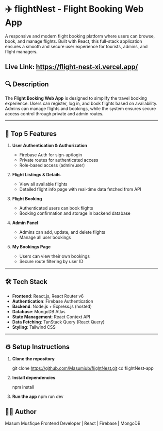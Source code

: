 # ✈️ flightNest - Flight Booking Web App

A responsive and modern flight booking platform where users can browse, book, and manage flights. Built with React, this full-stack application ensures a smooth and secure user experience for tourists, admins, and flight managers.

## Live Link: https://flight-nest-xi.vercel.app/

## 🔍 Description

The **Flight Booking Web App** is designed to simplify the travel booking experience. Users can register, log in, and book flights based on availability. Admins can manage flights and bookings, while the system ensures secure access control through private and admin routes.

---

## 🚀 Top 5 Features

1. **User Authentication & Authorization**
   - Firebase Auth for sign-up/login
   - Private routes for authenticated access
   - Role-based access (admin/user)

2. **Flight Listings & Details**
   - View all available flights
   - Detailed flight info page with real-time data fetched from API

3. **Flight Booking**
   - Authenticated users can book flights
   - Booking confirmation and storage in backend database

4. **Admin Panel**
   - Admins can add, update, and delete flights
   - Manage all user bookings

5. **My Bookings Page**
   - Users can view their own bookings
   - Secure route filtering by user ID

---

## 🛠️ Tech Stack

- **Frontend**: React.js, React Router v6
- **Authentication**: Firebase Authentication
- **Backend**: Node.js + Express.js (hosted)
- **Database**: MongoDB Atlas
- **State Management**: React Context API
- **Data Fetching**: TanStack Query (React Query)
- **Styling**: Tailwind CSS

---

## ⚙️ Setup Instructions

1. **Clone the repository**
   
   git clone https://github.com/Masumiub/flightNest.git
   cd flightNest-app


2. **Install dependencies**

    npm install

3. **Run the app**
    npm run dev


## 🧑‍💻 Author
Masum Musfique
Frontend Developer | React | Firebase | MongoDB

